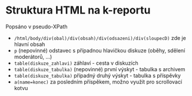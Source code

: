 # Struktura HTML na k-reportu

Popsáno v pseudo-XPath

- `/html/body/div(obal)/div(obsah)/div(odsazeni)/div(sloupecD)`
  zde je hlavní obsah
 - `p`
   (nepovinné) odstavec s případnou hlavičkou diskuze (oběhy, sdělení moderátorů, ...)
 - `table(diskuze_zahlavi)`
   záhlaví - cesta v diskuzích
 - `table(diskuze_tabulka)`
   (nepovinné) první výskyt - tabulka s archivem
 - `table(diskuze_tabulka)`
   případný druhý výskyt - tabulka s příspěvky
 - `a(name=konec)`
   za posledním příspěkem, možno využít pro scrollovací kotvu
